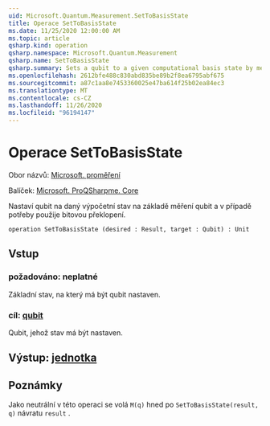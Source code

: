 ```yaml
---
uid: Microsoft.Quantum.Measurement.SetToBasisState
title: Operace SetToBasisState
ms.date: 11/25/2020 12:00:00 AM
ms.topic: article
qsharp.kind: operation
qsharp.namespace: Microsoft.Quantum.Measurement
qsharp.name: SetToBasisState
qsharp.summary: Sets a qubit to a given computational basis state by measuring the qubit and applying a bit flip if needed.
ms.openlocfilehash: 2612bfe488c830abd835be89b2f8ea6795abf675
ms.sourcegitcommit: a87c1aa8e7453360025e47ba614f25b02ea84ec3
ms.translationtype: MT
ms.contentlocale: cs-CZ
ms.lasthandoff: 11/26/2020
ms.locfileid: "96194147"
---
```

# <a name="settobasisstate-operation"></a>Operace SetToBasisState

Obor názvů: [Microsoft. proměření](xref:Microsoft.Quantum.Measurement)

Balíček: [Microsoft. ProQSharpme. Core](https://nuget.org/packages/Microsoft.Quantum.QSharp.Core)


Nastaví qubit na daný výpočetní stav na základě měření qubit a v případě potřeby použije bitovou překlopení.

```qsharp
operation SetToBasisState (desired : Result, target : Qubit) : Unit
```


## <a name="input"></a>Vstup

### <a name="desired--__invalidresult__"></a>požadováno: __neplatné <Result>__

Základní stav, na který má být qubit nastaven.


### <a name="target--qubit"></a>cíl: [qubit](xref:microsoft.quantum.lang-ref.qubit)

Qubit, jehož stav má být nastaven.



## <a name="output--unit"></a>Výstup: [jednotka](xref:microsoft.quantum.lang-ref.unit)



## <a name="remarks"></a>Poznámky

Jako neutrální v této operaci se volá `M(q)` hned po `SetToBasisState(result, q)` návratu `result` .